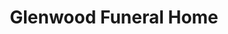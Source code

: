 ---
title: "Glenwood Funeral Home"
url: /minneapolis/glenwood-funeral-home/
shop: funeral directors
---
